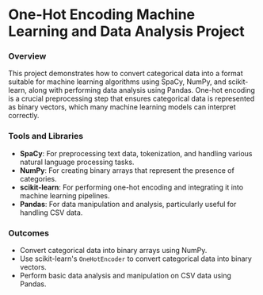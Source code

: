 # One-Hot Encoding Machine Learning and Data Analysis Project

### Overview

This project demonstrates how to convert categorical data into a format suitable for machine learning algorithms using SpaCy, NumPy, and scikit-learn, along with performing data analysis using Pandas. One-hot encoding is a crucial preprocessing step that ensures categorical data is represented as binary vectors, which many machine learning models can interpret correctly.

### Tools and Libraries

- **SpaCy**: For preprocessing text data, tokenization, and handling various natural language processing tasks.
- **NumPy**: For creating binary arrays that represent the presence of categories.
- **scikit-learn**: For performing one-hot encoding and integrating it into machine learning pipelines.
- **Pandas**: For data manipulation and analysis, particularly useful for handling CSV data.

### Outcomes

- Convert categorical data into binary arrays using NumPy.
- Use scikit-learn's `OneHotEncoder` to convert categorical data into binary vectors.
- Perform basic data analysis and manipulation on CSV data using Pandas.
